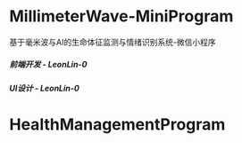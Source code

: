 # MillimeterWave-MiniProgram
基于毫米波与AI的生命体征监测与情绪识别系统-微信小程序

##### 前端开发 - LeonLin-0
##### UI设计 - LeonLin-0
# HealthManagementProgram
